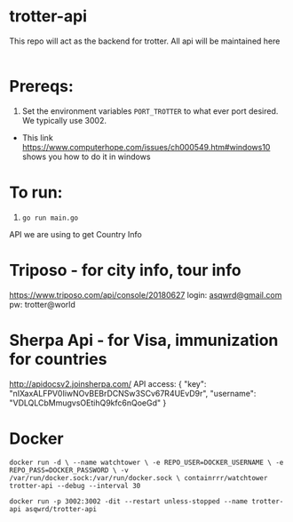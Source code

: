 # trotter-api

This repo will act as the backend for trotter. All api will be maintained here
<br/>
<br/>

# Prereqs:
1. Set the environment variables `PORT_TROTTER` to what ever port desired.  We typically use 3002.
  - This link https://www.computerhope.com/issues/ch000549.htm#windows10 shows you how to do it in windows

# To run:

1. `go run main.go`

API we are using to get Country Info

# Triposo - for city info, tour info

https://www.triposo.com/api/console/20180627
login: asqwrd@gmail.com
pw: trotter@world

# Sherpa Api - for Visa, immunization for countries

http://apidocsv2.joinsherpa.com/
API access:
{
"key": "nIXaxALFPV0IiwNOvBEBrDCNSw3SCv67R4UEvD9r",
"username": "VDLQLCbMmugvsOEtihQ9kfc6nQoeGd"
}

# Docker
`docker run -d \
  --name watchtower \
  -e REPO_USER=DOCKER_USERNAME \
  -e REPO_PASS=DOCKER_PASSWORD \
  -v /var/run/docker.sock:/var/run/docker.sock \
  containrrr/watchtower trotter-api --debug --interval 30`
  
`docker run -p 3002:3002 -dit --restart unless-stopped --name trotter-api asqwrd/trotter-api`
